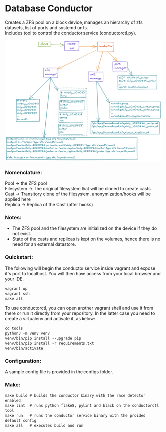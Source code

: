 # Database Conductor
Creates a ZFS pool on a block device, manages an hierarchy of zfs datasets, list of
ports and systemd units.  
Includes tool to control the conductor service (conductorctl.py).

![](diagram.png)

### Nomenclature:
Pool -> the ZFS pool  
Filesystem -> The original filesystem that will be cloned to create casts  
Cast -> Transitory clone of the filesystem, anonymization/hooks will be applied here  
Replica -> Replica of the Cast (after hooks)

### Notes:
* The ZFS pool and the filesystem are initialized on the device if they do not exist.
* State of the casts and replicas is kept on the volumes, hence there is no need for
an external datastore.

### Quickstart:
The following will begin the conductor service inside vagrant and expose it's port to
localhost. You will then have access from your local browser and your IDE.
```shell
vagrant up
vagrant ssh
make all
```

To use conductorctl, you can open another vagrant shell and use it from there or run it
directly from your repository. In the latter case you need to create a virtualenv and
activate it, as below:
```shell
cd tools
python3 -m venv venv
venv/bin/pip install --upgrade pip
venv/bin/pip install -r requirements.txt
venv/bin/activate
```

### Configuration:
A sample config file is provided in the configs folder.

### Make:
```shell
make build # builds the conductor binary with the race detector enabled
make lint  # runs python flake8, pylint and black on the conductorctl tool
make run   # runs the conductor service binary with the proided default config
make all   # executes build and run
```
